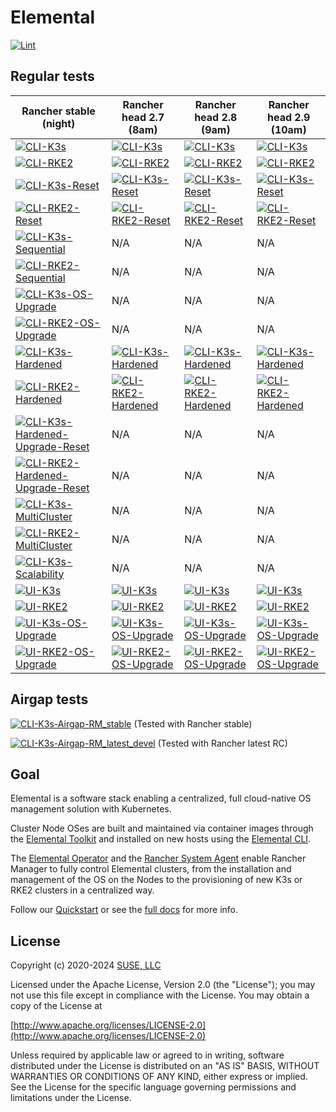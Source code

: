 # Elemental

[![Lint](https://github.com/rancher/elemental/actions/workflows/lint.yaml/badge.svg?branch=main)](https://github.com/rancher/elemental/actions/workflows/lint.yaml)

## Regular tests

| Rancher stable (night) | Rancher head 2.7 (8am) | Rancher head 2.8 (9am) | Rancher head 2.9 (10am) |
| - | - | - | - |
| [![CLI-K3s](https://github.com/rancher/elemental/actions/workflows/cli-k3s-rm_stable.yaml/badge.svg?branch=main)](https://github.com/rancher/elemental/actions/workflows/cli-k3s-rm_stable.yaml) | [![CLI-K3s](https://github.com/rancher/elemental/actions/workflows/cli-k3s-rm_head_2.7.yaml/badge.svg?branch=main)](https://github.com/rancher/elemental/actions/workflows/cli-k3s-rm_head_2.7.yaml) | [![CLI-K3s](https://github.com/rancher/elemental/actions/workflows/cli-k3s-rm_head_2.8.yaml/badge.svg?branch=main)](https://github.com/rancher/elemental/actions/workflows/cli-k3s-rm_head_2.8.yaml) | [![CLI-K3s](https://github.com/rancher/elemental/actions/workflows/cli-k3s-rm_head_2.9.yaml/badge.svg?branch=main)](https://github.com/rancher/elemental/actions/workflows/cli-k3s-rm_head_2.9.yaml)
| [![CLI-RKE2](https://github.com/rancher/elemental/actions/workflows/cli-rke2-rm_stable.yaml/badge.svg?branch=main)](https://github.com/rancher/elemental/actions/workflows/cli-rke2-rm_stable.yaml)| [![CLI-RKE2](https://github.com/rancher/elemental/actions/workflows/cli-rke2-rm_head_2.7.yaml/badge.svg?branch=main)](https://github.com/rancher/elemental/actions/workflows/cli-rke2-rm_head_2.7.yaml) | [![CLI-RKE2](https://github.com/rancher/elemental/actions/workflows/cli-rke2-rm_head_2.8.yaml/badge.svg?branch=main)](https://github.com/rancher/elemental/actions/workflows/cli-rke2-rm_head_2.8.yaml) | [![CLI-RKE2](https://github.com/rancher/elemental/actions/workflows/cli-rke2-rm_head_2.9.yaml/badge.svg?branch=main)](https://github.com/rancher/elemental/actions/workflows/cli-rke2-rm_head_2.9.yaml) 
| [![CLI-K3s-Reset](https://github.com/rancher/elemental/actions/workflows/cli-k3s-reset-rm_stable.yaml/badge.svg?branch=main)](https://github.com/rancher/elemental/actions/workflows/cli-k3s-reset-rm_stable.yaml) | [![CLI-K3s-Reset](https://github.com/rancher/elemental/actions/workflows/cli-k3s-reset-rm_head_2.7.yaml/badge.svg?branch=main)](https://github.com/rancher/elemental/actions/workflows/cli-k3s-reset-rm_head_2.7.yaml) | [![CLI-K3s-Reset](https://github.com/rancher/elemental/actions/workflows/cli-k3s-reset-rm_head_2.8.yaml/badge.svg?branch=main)](https://github.com/rancher/elemental/actions/workflows/cli-k3s-reset-rm_head_2.8.yaml) | [![CLI-K3s-Reset](https://github.com/rancher/elemental/actions/workflows/cli-k3s-reset-rm_head_2.9.yaml/badge.svg?branch=main)](https://github.com/rancher/elemental/actions/workflows/cli-k3s-reset-rm_head_2.9.yaml) 
| [![CLI-RKE2-Reset](https://github.com/rancher/elemental/actions/workflows/cli-rke2-reset-rm_stable.yaml/badge.svg?branch=main)](https://github.com/rancher/elemental/actions/workflows/cli-rke2-reset-rm_stable.yaml) | [![CLI-RKE2-Reset](https://github.com/rancher/elemental/actions/workflows/cli-rke2-reset-rm_head_2.7.yaml/badge.svg?branch=main)](https://github.com/rancher/elemental/actions/workflows/cli-rke2-reset-rm_head_2.7.yaml) | [![CLI-RKE2-Reset](https://github.com/rancher/elemental/actions/workflows/cli-rke2-reset-rm_head_2.8.yaml/badge.svg?branch=main)](https://github.com/rancher/elemental/actions/workflows/cli-rke2-reset-rm_head_2.8.yaml) |[![CLI-RKE2-Reset](https://github.com/rancher/elemental/actions/workflows/cli-rke2-reset-rm_head_2.9.yaml/badge.svg?branch=main)](https://github.com/rancher/elemental/actions/workflows/cli-rke2-reset-rm_head_2.9.yaml)
| [![CLI-K3s-Sequential](https://github.com/rancher/elemental/actions/workflows/cli-k3s-sequential-rm_stable.yaml/badge.svg?branch=main)](https://github.com/rancher/elemental/actions/workflows/cli-k3s-sequential-rm_stable.yaml) | N/A | N/A | N/A
| [![CLI-RKE2-Sequential](https://github.com/rancher/elemental/actions/workflows/cli-rke2-sequential-rm_stable.yaml/badge.svg?branch=main)](https://github.com/rancher/elemental/actions/workflows/cli-rke2-sequential-rm_stable.yaml) | N/A | N/A |N/A
| [![CLI-K3s-OS-Upgrade](https://github.com/rancher/elemental/actions/workflows/cli-k3s-os-upgrade-rm_stable.yaml/badge.svg?branch=main)](https://github.com/rancher/elemental/actions/workflows/cli-k3s-os-upgrade-rm_stable.yaml) | N/A | N/A | N/A
| [![CLI-RKE2-OS-Upgrade](https://github.com/rancher/elemental/actions/workflows/cli-rke2-os-upgrade-rm_stable.yaml/badge.svg?branch=main)](https://github.com/rancher/elemental/actions/workflows/cli-rke2-os-upgrade-rm_stable.yaml) | N/A | N/A |N/A
| [![CLI-K3s-Hardened](https://github.com/rancher/elemental/actions/workflows/cli-k3s-hardened-rm_stable.yaml/badge.svg?branch=main)](https://github.com/rancher/elemental/actions/workflows/cli-k3s-hardened-rm_stable.yaml) | [![CLI-K3s-Hardened](https://github.com/rancher/elemental/actions/workflows/cli-k3s-hardened-rm_head_2.7.yaml/badge.svg?branch=main)](https://github.com/rancher/elemental/actions/workflows/cli-k3s-hardened-rm_head_2.7.yaml) | [![CLI-K3s-Hardened](https://github.com/rancher/elemental/actions/workflows/cli-k3s-hardened-rm_head_2.8.yaml/badge.svg?branch=main)](https://github.com/rancher/elemental/actions/workflows/cli-k3s-hardened-rm_head_2.8.yaml) | [![CLI-K3s-Hardened](https://github.com/rancher/elemental/actions/workflows/cli-k3s-hardened-rm_head_2.9.yaml/badge.svg?branch=main)](https://github.com/rancher/elemental/actions/workflows/cli-k3s-hardened-rm_head_2.9.yaml)  
| [![CLI-RKE2-Hardened](https://github.com/rancher/elemental/actions/workflows/cli-rke2-hardened-rm_stable.yaml/badge.svg?branch=main)](https://github.com/rancher/elemental/actions/workflows/cli-rke2-hardened-rm_stable.yaml) | [![CLI-RKE2-Hardened](https://github.com/rancher/elemental/actions/workflows/cli-rke2-hardened-rm_head_2.7.yaml/badge.svg?branch=main)](https://github.com/rancher/elemental/actions/workflows/cli-rke2-hardened-rm_head_2.7.yaml) | [![CLI-RKE2-Hardened](https://github.com/rancher/elemental/actions/workflows/cli-rke2-hardened-rm_head_2.8.yaml/badge.svg?branch=main)](https://github.com/rancher/elemental/actions/workflows/cli-rke2-hardened-rm_head_2.8.yaml) | [![CLI-RKE2-Hardened](https://github.com/rancher/elemental/actions/workflows/cli-rke2-hardened-rm_head_2.9.yaml/badge.svg?branch=main)](https://github.com/rancher/elemental/actions/workflows/cli-rke2-hardened-rm_head_2.9.yaml) 
| [![CLI-K3s-Hardened-Upgrade-Reset](https://github.com/rancher/elemental/actions/workflows/cli-k3s-hardened-upgrade-reset-rm_stable.yaml/badge.svg?branch=main)](https://github.com/rancher/elemental/actions/workflows/cli-k3s-hardened-upgrade-reset-rm_stable.yaml) | N/A | N/A | N/A 
| [![CLI-RKE2-Hardened-Upgrade-Reset](https://github.com/rancher/elemental/actions/workflows/cli-rke2-hardened-upgrade-reset-rm_stable.yaml/badge.svg?branch=main)](https://github.com/rancher/elemental/actions/workflows/cli-rke2-hardened-upgrade-reset-rm_stable.yaml) | N/A | N/A | N/A  
| [![CLI-K3s-MultiCluster](https://github.com/rancher/elemental/actions/workflows/cli-k3s-multi_cluster-rm_stable.yaml/badge.svg?branch=main)](https://github.com/rancher/elemental/actions/workflows/cli-k3s-multi_cluster-rm_stable.yaml) | N/A | N/A | N/A
| [![CLI-RKE2-MultiCluster](https://github.com/rancher/elemental/actions/workflows/cli-rke2-multi_cluster-rm_stable.yaml/badge.svg?branch=main)](https://github.com/rancher/elemental/actions/workflows/cli-rke2-multi_cluster-rm_stable.yaml) | N/A | N/A | N/A
| [![CLI-K3s-Scalability](https://github.com/rancher/elemental/actions/workflows/cli-k3s-scalability-rm_stable.yaml/badge.svg?branch=main)](https://github.com/rancher/elemental/actions/workflows/cli-k3s-scalability-rm_stable.yaml) | N/A | N/A | N/A
| [![UI-K3s](https://github.com/rancher/elemental/actions/workflows/ui-k3s-rm_stable.yaml/badge.svg?branch=main)](https://github.com/rancher/elemental/actions/workflows/ui-k3s-rm_stable.yaml) | [![UI-K3s](https://github.com/rancher/elemental/actions/workflows/ui-k3s-rm_head_2.7.yaml/badge.svg?branch=main)](https://github.com/rancher/elemental/actions/workflows/ui-k3s-rm_head_2.7.yaml) | [![UI-K3s](https://github.com/rancher/elemental/actions/workflows/ui-k3s-rm_head_2.8.yaml/badge.svg?branch=main)](https://github.com/rancher/elemental/actions/workflows/ui-k3s-rm_head_2.8.yaml) | [![UI-K3s](https://github.com/rancher/elemental/actions/workflows/ui-k3s-rm_head_2.9.yaml/badge.svg?branch=main)](https://github.com/rancher/elemental/actions/workflows/ui-k3s-rm_head_2.9.yaml)
| [![UI-RKE2](https://github.com/rancher/elemental/actions/workflows/ui-rke2-rm_stable.yaml/badge.svg?branch=main)](https://github.com/rancher/elemental/actions/workflows/ui-rke2-rm_stable.yaml) | [![UI-RKE2](https://github.com/rancher/elemental/actions/workflows/ui-rke2-rm_head_2.7.yaml/badge.svg?branch=main)](https://github.com/rancher/elemental/actions/workflows/ui-rke2-rm_head_2.7.yaml) | [![UI-RKE2](https://github.com/rancher/elemental/actions/workflows/ui-rke2-rm_head_2.8.yaml/badge.svg?branch=main)](https://github.com/rancher/elemental/actions/workflows/ui-rke2-rm_head_2.8.yaml) | [![UI-RKE2](https://github.com/rancher/elemental/actions/workflows/ui-rke2-rm_head_2.9.yaml/badge.svg?branch=main)](https://github.com/rancher/elemental/actions/workflows/ui-rke2-rm_head_2.9.yaml) 
| [![UI-K3s-OS-Upgrade](https://github.com/rancher/elemental/actions/workflows/ui-k3s-os-upgrade-rm_stable.yaml/badge.svg?branch=main)](https://github.com/rancher/elemental/actions/workflows/ui-k3s-os-upgrade-rm_stable.yaml) | [![UI-K3s-OS-Upgrade](https://github.com/rancher/elemental/actions/workflows/ui-k3s-os-upgrade-rm_head_2.7.yaml/badge.svg?branch=main)](https://github.com/rancher/elemental/actions/workflows/ui-k3s-os-upgrade-rm_head_2.7.yaml) | [![UI-K3s-OS-Upgrade](https://github.com/rancher/elemental/actions/workflows/ui-k3s-os-upgrade-rm_head_2.8.yaml/badge.svg?branch=main)](https://github.com/rancher/elemental/actions/workflows/ui-k3s-os-upgrade-rm_head_2.8.yaml) | [![UI-K3s-OS-Upgrade](https://github.com/rancher/elemental/actions/workflows/ui-k3s-os-upgrade-rm_head_2.9.yaml/badge.svg?branch=main)](https://github.com/rancher/elemental/actions/workflows/ui-k3s-os-upgrade-rm_head_2.9.yaml)
| [![UI-RKE2-OS-Upgrade](https://github.com/rancher/elemental/actions/workflows/ui-rke2-os-upgrade-rm_stable.yaml/badge.svg?branch=main)](https://github.com/rancher/elemental/actions/workflows/ui-rke2-os-upgrade-rm_stable.yaml) | [![UI-RKE2-OS-Upgrade](https://github.com/rancher/elemental/actions/workflows/ui-rke2-os-upgrade-rm_head_2.7.yaml/badge.svg?branch=main)](https://github.com/rancher/elemental/actions/workflows/ui-rke2-os-upgrade-rm_head_2.7.yaml) | [![UI-RKE2-OS-Upgrade](https://github.com/rancher/elemental/actions/workflows/ui-rke2-os-upgrade-rm_head_2.8.yaml/badge.svg?branch=main)](https://github.com/rancher/elemental/actions/workflows/ui-rke2-os-upgrade-rm_head_2.8.yaml) | [![UI-RKE2-OS-Upgrade](https://github.com/rancher/elemental/actions/workflows/ui-rke2-os-upgrade-rm_head_2.9.yaml/badge.svg?branch=main)](https://github.com/rancher/elemental/actions/workflows/ui-rke2-os-upgrade-rm_head_2.9.yaml)

## Airgap tests

[![CLI-K3s-Airgap-RM_stable](https://github.com/rancher/elemental/actions/workflows/cli-k3s-airgap_rm_stable.yaml/badge.svg?branch=main)](https://github.com/rancher/elemental/actions/workflows/cli-k3s-airgap_rm_stable.yaml) (Tested with Rancher stable)

[![CLI-K3s-Airgap-RM_latest_devel](https://github.com/rancher/elemental/actions/workflows/cli-k3s-airgap_rm_latest_dev.yaml/badge.svg?branch=main)](https://github.com/rancher/elemental/actions/workflows/cli-k3s-airgap_rm_latest_dev.yaml) (Tested with Rancher latest RC)

## Goal

Elemental is a software stack enabling a centralized, full cloud-native OS management solution with Kubernetes.

Cluster Node OSes are built and maintained via container images through the [Elemental Toolkit](https://rancher.github.io/elemental-toolkit/) and installed on new hosts using the [Elemental CLI](https://github.com/rancher/elemental-cli).

The [Elemental Operator](https://github.com/rancher/elemental-operator) and the [Rancher System Agent](https://github.com/rancher/system-agent) enable Rancher Manager to fully control Elemental clusters, from the installation and management of the OS on the Nodes to the provisioning of new K3s or RKE2 clusters in a centralized way.

Follow our [Quickstart](https://rancher.github.io/elemental/quickstart/) or see the [full docs](https://rancher.github.io/elemental/) for more info.

## License

Copyright (c) 2020-2024 [SUSE, LLC](http://suse.com)

Licensed under the Apache License, Version 2.0 (the "License");
you may not use this file except in compliance with the License.
You may obtain a copy of the License at

[http://www.apache.org/licenses/LICENSE-2.0](http://www.apache.org/licenses/LICENSE-2.0)

Unless required by applicable law or agreed to in writing, software
distributed under the License is distributed on an "AS IS" BASIS,
WITHOUT WARRANTIES OR CONDITIONS OF ANY KIND, either express or implied.
See the License for the specific language governing permissions and
limitations under the License.
